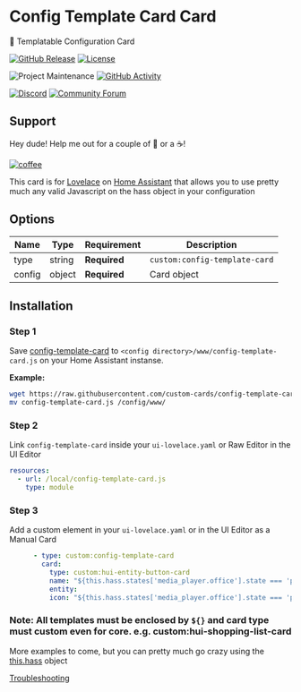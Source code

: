 # Config Template Card Card
📝 Templatable Configuration Card

[![GitHub Release][releases-shield]][releases]
[![License][license-shield]](LICENSE.md)

![Project Maintenance][maintenance-shield]
[![GitHub Activity][commits-shield]][commits]

[![Discord][discord-shield]][discord]
[![Community Forum][forum-shield]][forum]

## Support
Hey dude! Help me out for a couple of :beers: or a :coffee:!

[![coffee](https://www.buymeacoffee.com/assets/img/custom_images/black_img.png)](https://www.buymeacoffee.com/zJtVxUAgH)

This card is for [Lovelace](https://www.home-assistant.io/lovelace) on [Home Assistant](https://www.home-assistant.io/) that allows you to use pretty much any valid Javascript on the hass object in your configuration

## Options

| Name | Type | Requirement | Description
| ---- | ---- | ------- | -----------
| type | string | **Required** | `custom:config-template-card`
| config | object | **Required** | Card object

## Installation

### Step 1

Save [config-template-card](https://github.com/custom-cards/config-template-card/raw/master/dist/config-template-card.js) to `<config directory>/www/config-template-card.js` on your Home Assistant instanse.

**Example:**

```bash
wget https://raw.githubusercontent.com/custom-cards/config-template-card/master/dist/config-template-card.js
mv config-template-card.js /config/www/
```

### Step 2

Link `config-template-card` inside your `ui-lovelace.yaml` or Raw Editor in the UI Editor

```yaml
resources:
  - url: /local/config-template-card.js
    type: module
```

### Step 3

Add a custom element in your `ui-lovelace.yaml` or in the UI Editor as a Manual Card

```yaml
      - type: custom:config-template-card
        card:
          type: custom:hui-entity-button-card
          name: "${this.hass.states['media_player.office'].state === 'playing' ? 'Rocking' : 'Not Rocking'}"
          entity: 
          icon: "${this.hass.states['media_player.office'].state === 'playing' ? 'mdi:music' : 'mdi:sleep'}"
```

### Note: All templates must be enclosed by `${}` and card type must custom even for core. e.g. custom:hui-shopping-list-card

More examples to come, but you can pretty much go crazy using the [this.hass](https://developers.home-assistant.io/docs/en/frontend_data.html) object

[Troubleshooting](https://github.com/thomasloven/hass-config/wiki/Lovelace-Plugins)

[commits-shield]: https://img.shields.io/github/commit-activity/y/custom-cards/config-template-card.svg?style=for-the-badge
[commits]: https://github.com/custom-cards/config-template-card/commits/master
[discord]: https://discord.gg/Qa5fW2R
[discord-shield]: https://img.shields.io/discord/478094546522079232.svg?style=for-the-badge
[forum-shield]: https://img.shields.io/badge/community-forum-brightgreen.svg?style=for-the-badge
[forum]: https://community.home-assistant.io/t/100-templatable-lovelace-configuration-card/105241
[license-shield]: https://img.shields.io/github/license/custom-cards/config-template-card.svg?style=for-the-badge
[maintenance-shield]: https://img.shields.io/badge/maintainer-Ian%20Richardson%20%40iantrich-blue.svg?style=for-the-badge
[releases-shield]: https://img.shields.io/github/release/custom-cards/config-template-card.svg?style=for-the-badge
[releases]: https://github.com/custom-cards/config-template-card/releases
